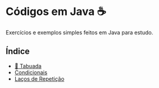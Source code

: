 # Códigos em Java ☕

Exercícios e exemplos simples feitos em Java para estudo.

## Índice

- [🧮 Tabuada](https://github.com/gabriel-alex135/Java/blob/main/Tabuada.java)
- [Condicionais](./Condicionais/IfElse.java)
- [Laços de Repetição](./Loops/WhileFor.java)
